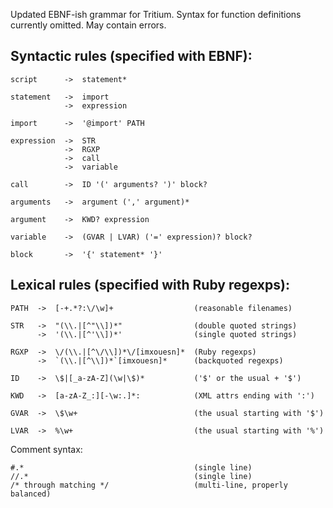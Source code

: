 Updated EBNF-ish grammar for Tritium. Syntax for function definitions currently omitted. May contain errors.

Syntactic rules (specified with EBNF):
----------------

    script      ->  statement*

    statement   ->  import
                ->  expression
                
    import      ->  '@import' PATH

    expression  ->  STR
                ->  RGXP
                ->  call
                ->  variable

    call        ->  ID '(' arguments? ')' block?

    arguments   ->  argument (',' argument)*

    argument    ->  KWD? expression

    variable    ->  (GVAR | LVAR) ('=' expression)? block?

    block       ->  '{' statement* '}'


Lexical rules (specified with Ruby regexps):
--------------

    PATH  ->  [-+.*?:\/\w]+                  (reasonable filenames)

    STR   ->  "(\\.|[^"\\])*"                (double quoted strings)
          ->  '(\\.|[^'\\])*'                (single quoted strings)

    RGXP  ->  \/(\\.|[^\/\\])*\/[imxouesn]*  (Ruby regexps)
          ->  `(\\.|[^\\])*`[imxouesn]*      (backquoted regexps)

    ID    ->  \$|[_a-zA-Z](\w|\$)*           ('$' or the usual + '$')

    KWD   ->  [a-zA-Z_:][-\w:.]*:            (XML attrs ending with ':')

    GVAR  ->  \$\w+                          (the usual starting with '$')

    LVAR  ->  %\w+                           (the usual starting with '%')

Comment syntax:

    #.*                                      (single line)
    //.*                                     (single line)
    /* through matching */                   (multi-line, properly balanced)